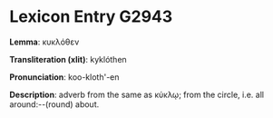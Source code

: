 # Lexicon Entry G2943

**Lemma**: κυκλόθεν

**Transliteration (xlit)**: kyklóthen

**Pronunciation**: koo-kloth'-en

**Description**:
adverb from the same as κύκλῳ; from the circle, i.e. all around:--(round) about.
